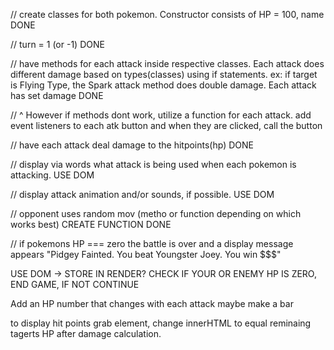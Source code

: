 // create classes for both pokemon. Constructor consists of HP = 100, name DONE


//  turn = 1 (or -1) DONE


// have methods for each attack inside respective classes. Each attack does different damage based on types(classes) using if statements. ex: if target is Flying Type, the Spark attack method does double damage. Each attack has set damage
DONE


// ^ However if methods dont work, utilize a function for each attack.
add event listeners to each atk button and when they are clicked, call the button

// have each attack deal damage to the hitpoints(hp) DONE

// display via words what attack is being used when each pokemon is attacking. USE DOM

// display attack animation and/or sounds, if possible. USE DOM

// opponent uses random mov (metho or function depending on which works best) CREATE FUNCTION DONE

// if pokemons HP === zero the battle is over and a display message appears "Pidgey Fainted. You beat Youngster Joey. You win $$$"

USE DOM -> STORE IN RENDER? CHECK IF YOUR OR ENEMY HP IS ZERO, END GAME, IF NOT CONTINUE


Add an HP number that changes with each attack
maybe make a bar

to display hit points
grab element, change innerHTML to equal reminaing tagerts HP after damage calculation.
